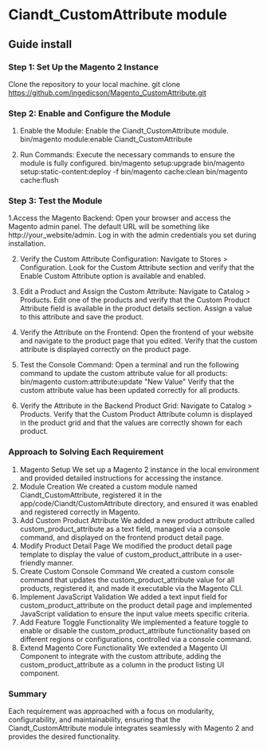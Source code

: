 # Ciandt_CustomAttribute module
## Guide install

### Step 1: Set Up the Magento 2 Instance

Clone the repository to your local machine.
git clone https://github.com/ingedicson/Magento_CustomAttribute.git

### Step 2: Enable and Configure the Module

1. Enable the Module: Enable the Ciandt_CustomAttribute module.
bin/magento module:enable Ciandt_CustomAttribute

2. Run Commands: Execute the necessary commands to ensure the module is fully configured.
bin/magento setup:upgrade
bin/magento setup:static-content:deploy -f
bin/magento cache:clean
bin/magento cache:flush

### Step 3: Test the Module

1.Access the Magento Backend: Open your browser and access the Magento admin panel. The default URL will be something like http://your_website/admin.
Log in with the admin credentials you set during installation.

2. Verify the Custom Attribute Configuration: Navigate to Stores > Configuration.
Look for the Custom Attribute section and verify that the Enable Custom Attribute option is available and enabled.

3. Edit a Product and Assign the Custom Attribute: Navigate to Catalog > Products.
Edit one of the products and verify that the Custom Product Attribute field is available in the product details section.
Assign a value to this attribute and save the product.

4. Verify the Attribute on the Frontend: Open the frontend of your website and navigate to the product page that you edited.
Verify that the custom attribute is displayed correctly on the product page.

5. Test the Console Command: Open a terminal and run the following command to update the custom attribute value for all products:
bin/magento custom:attribute:update "New Value"
Verify that the custom attribute value has been updated correctly for all products.

6. Verify the Attribute in the Backend Product Grid: Navigate to Catalog > Products.
Verify that the Custom Product Attribute column is displayed in the product grid and that the values are correctly shown for each product.

### Approach to Solving Each Requirement

1. Magento Setup
We set up a Magento 2 instance in the local environment and provided detailed instructions for accessing the instance.
2. Module Creation
We created a custom module named Ciandt_CustomAttribute, registered it in the app/code/Ciandt/CustomAttribute directory, and ensured it was enabled and registered correctly in Magento.
3. Add Custom Product Attribute
We added a new product attribute called custom_product_attribute as a text field, managed via a console command, and displayed on the frontend product detail page.
4. Modify Product Detail Page
We modified the product detail page template to display the value of custom_product_attribute in a user-friendly manner.
5. Create Custom Console Command
We created a custom console command that updates the custom_product_attribute value for all products, registered it, and made it executable via the Magento CLI.
6. Implement JavaScript Validation
We added a text input field for custom_product_attribute on the product detail page and implemented JavaScript validation to ensure the input value meets specific criteria.
7. Add Feature Toggle Functionality
We implemented a feature toggle to enable or disable the custom_product_attribute functionality based on different regions or configurations, controlled via a console command.
8. Extend Magento Core Functionality
We extended a Magento UI Component to integrate with the custom attribute, adding the custom_product_attribute as a column in the product listing UI component.

### Summary
Each requirement was approached with a focus on modularity, configurability, and maintainability, ensuring that the Ciandt_CustomAttribute module integrates seamlessly with Magento 2 and provides the desired functionality.